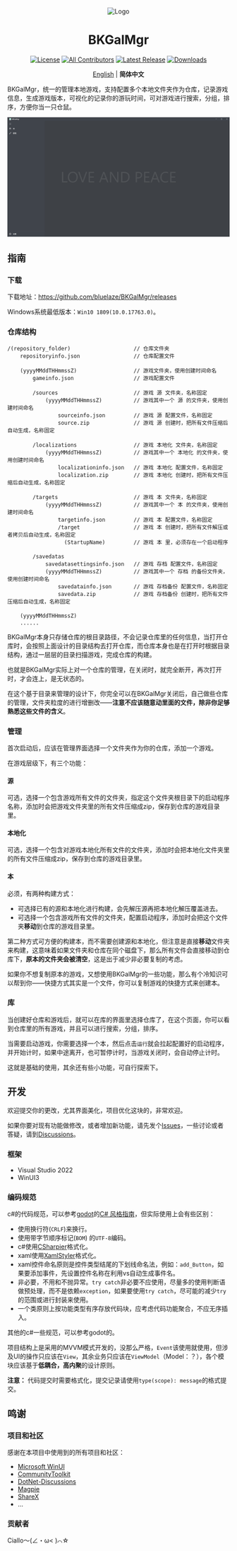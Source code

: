 <br>
<p align="center">
  <img src="./BKGalMgr/BKGalMgr.ico" alt="Logo">
</p>
<h1 align="center">BKGalMgr</h1>

<div align="center">

[![License](https://img.shields.io/github/license/bluelaze/BKGalMgr?color=25c2a0&label=License)](./LICENSE)
[![All Contributors](https://img.shields.io/github/all-contributors/bluelaze/BKGalMgr?color=25c2a0&label=All%20Contributors)](https://github.com/bluelaze/BKGalMgr/contributors)
[![Latest Release](https://img.shields.io/github/release-pre/bluelaze/BKGalMgr?color=25c2a0&label=Latest%20Release)](https://github.com/bluelaze/BKGalMgr/releases)
[![Downloads](https://img.shields.io/github/downloads/bluelaze/BKGalMgr/total?color=25c2a0&label=Downloads)](https://github.com/bluelaze/BKGalMgr/releases)

</div>

<div align="center">

[English](./README.md) | **简体中文**

</div>

BKGalMgr，统一的管理本地游戏，支持配置多个本地文件夹作为仓库，记录游戏信息，生成游戏版本，可视化的记录你的游玩时间，可对游戏进行搜索，分组，排序，方便你当一只仓鼠。

![Ciallo](doc/images/Ciallo_ZH.png)

## 指南

### 下载

下载地址：https://github.com/bluelaze/BKGalMgr/releases

Windows系统最低版本：`Win10 1809(10.0.17763.0)`。

### 仓库结构

```
/(repository_folder)                    // 仓库文件夹
    repositoryinfo.json                 // 仓库配置文件

    (yyyyMMddTHHmmssZ)                  // 游戏文件夹，使用创建时间命名
        gameinfo.json                   // 游戏配置文件

        /sources                        // 游戏 源 文件夹，名称固定
            (yyyyMMddTHHmmssZ)          // 游戏其中一个 源 的文件夹，使用创建时间命名
                sourceinfo.json         // 游戏 源 配置文件，名称固定
                source.zip              // 游戏 源 创建时，把所有文件压缩后自动生成，名称固定

        /localizations                  // 游戏 本地化 文件夹，名称固定
            (yyyyMMddTHHmmssZ)          // 游戏其中一个 本地化 的文件夹，使用创建时间命名
                localizationinfo.json   // 游戏 本地化 配置文件，名称固定
                localization.zip        // 游戏 本地化 创建时，把所有文件压缩后自动生成，名称固定

        /targets                        // 游戏 本 文件夹，名称固定
            (yyyyMMddTHHmmssZ)          // 游戏其中一个 本 的文件夹，使用创建时间命名
                targetinfo.json         // 游戏 本 配置文件，名称固定
                /target                 // 游戏 本 创建时，把所有文件解压或者拷贝后自动生成，名称固定
                  (StartupName)         // 游戏 本 里，必须存在一个启动程序

        /savedatas
            savedatasettingsinfo.json   // 游戏 存档 配置文件，名称固定
            (yyyyMMddTHHmmssZ)          // 游戏其中一个 存档 的备份文件夹，使用创建时间命名
                savedatainfo.json       // 游戏 存档备份 配置文件，名称固定
                savedata.zip            // 游戏 存档备份 创建时，把所有文件压缩后自动生成，名称固定

    (yyyyMMddTHHmmssZ)
    ......
```

BKGalMgr本身只存储仓库的根目录路径，不会记录仓库里的任何信息，当打开仓库时，会按照上面设计的目录结构去打开仓库，而仓库本身也是在打开时根据目录结构，通过一层层的目录扫描游戏，完成仓库的构建。

也就是BKGalMgr实际上对一个仓库的管理，在关闭时，就完全断开，再次打开时，才会连上，是无状态的。

在这个基于目录来管理的设计下，你完全可以在BKGalMgr关闭后，自己做些仓库的管理，文件夹粒度的进行增删改——**注意不应该随意动里面的文件，除非你足够熟悉这些文件的含义**。

### 管理

首次启动后，应该在管理界面选择一个文件夹作为你的仓库，添加一个游戏。

在游戏层级下，有三个功能：

#### 源

可选，选择一个包含游戏所有文件的文件夹，指定这个文件夹根目录下的启动程序名称，添加时会把游戏文件夹里的所有文件压缩成zip，保存到仓库的游戏目录里。

#### 本地化

可选，选择一个包含对游戏本地化所有文件的文件夹，添加时会把本地化文件夹里的所有文件压缩成zip，保存到仓库的游戏目录里。

#### 本

必须，有两种构建方式：

 - 可选择已有的源和本地化进行构建，会先解压源再把本地化解压覆盖进去。
 - 可选择一个包含游戏所有文件的文件夹，配置启动程序，添加时会把这个文件夹**移动**到仓库的游戏目录里。

第二种方式可方便的构建本，而不需要创建源和本地化，但注意是直接**移动**文件夹来构建，这意味着如果文件夹和仓库在同个磁盘下，那么所有文件会直接移动到仓库下，**原本的文件夹会被清空**，这是出于减少非必要复制的考虑。

如果你不想复制原本的游戏，又想使用BKGalMgr的一些功能，那么有个冷知识可以帮到你——快捷方式其实是一个文件，你可以复制游戏的快捷方式来创建本。

### 库

当创建好仓库和游戏后，就可以在库的界面里选择仓库了，在这个页面，你可以看到仓库里的所有游戏，并且可以进行搜索，分组，排序。

当需要启动游戏，你需要选择一个本，然后点击`运行`就会拉起配置好的启动程序，并开始计时，如果中途离开，也可暂停计时，当游戏关闭时，会自动停止计时。

这就是基础的使用，其余还有些小功能，可自行探索下。

## 开发

欢迎提交你的更改，尤其界面美化，项目优化这块的，非常欢迎。

如果你要对现有功能做修改，或者增加新功能，请先发个[Issues](https://github.com/bluelaze/BKGalMgr/issues)，一些讨论或者答疑，请到[Discussions](https://github.com/bluelaze/BKGalMgr/discussions)。

### 框架

- Visual Studio 2022
- WinUI3

### 编码规范

c#的代码规范，可以参考[godot](https://github.com/godotengine/godot)的[C# 风格指南](https://docs.godotengine.org/zh_CN/stable/tutorials/scripting/c_sharp/c_sharp_style_guide.html)，但实际使用上会有些区别：

- 使用换行符(`CRLF`)来换行。
- 使用带字节顺序标记(`BOM`) 的`UTF-8`编码。
- c#使用[CSharpier](https://csharpier.com/)格式化。
- xaml使用[XamlStyler](https://github.com/Xavalon/XamlStyler)格式化。
- xaml控件命名原则是控件类型结尾的下划线命名法，例如：`add_Button`，如果要添加事件，先设置控件名称在利用vs自动生成事件名。
- 非必要，不用和不抛异常。`try catch`非必要不应使用，尽量多的使用判断语做预处理，而不是依赖`exception`，如果要使用`try catch`，尽可能的减少`try`的范围或进行封装来使用。
- 一个类原则上按功能类型有序存放代码块，应考虑代码功能聚合，不应无序插入。

其他的c#一些规范，可以参考godot的。

项目结构上是采用的MVVM模式开发的，没那么严格，`Event`该使用就使用，但涉及UI的操作只应该在`View`，其余业务只应该在`ViewModel`（Model：？），各个模块应该基于**低耦合，高内聚**的设计原则。

**注意：** 代码提交时需要格式化，提交记录请使用`type(scope): message`的格式提交。

## 鸣谢

### 项目和社区

感谢在本项目中使用到的所有项目和社区：

- [Microsoft WinUI](https://github.com/microsoft/WindowsAppSDK)
- [CommunityToolkit](https://github.com/CommunityToolkit/Windows)
- [DotNet-Discussions](https://github.com/BYJRK/DotNet-Discussions)
- [Magpie](https://github.com/Blinue/Magpie)
- [ShareX](https://github.com/ShareX/ShareX)
- ...

### 贡献者

Ciallo～(∠・ω< )⌒☆

<!-- ALL-CONTRIBUTORS-LIST:START - Do not remove or modify this section -->
<!-- prettier-ignore-start -->
<!-- markdownlint-disable -->

<!-- markdownlint-restore -->
<!-- prettier-ignore-end -->

<!-- ALL-CONTRIBUTORS-LIST:END -->
